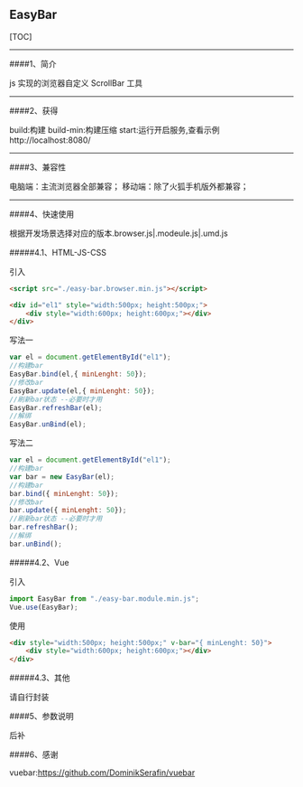 ## EasyBar

[TOC]

***

####1、简介

js 实现的浏览器自定义 ScrollBar 工具

***

####2、获得

build:构建
build-min:构建压缩
start:运行开启服务,查看示例 http://localhost:8080/

***

####3、兼容性

电脑端：主流浏览器全部兼容；
移动端：除了火狐手机版外都兼容；

***

####4、快速使用

根据开发场景选择对应的版本.browser.js|.modeule.js|.umd.js

#####4.1、HTML-JS-CSS

引入
```html
<script src="./easy-bar.browser.min.js"></script>
```
```html
<div id="el1" style="width:500px; height:500px;">
    <div style="width:600px; height:600px;"></div>
</div>
```

写法一
```javascript
var el = document.getElementById("el1");
//构建bar
EasyBar.bind(el,{ minLenght: 50});
//修改bar
EasyBar.update(el,{ minLenght: 50});
//刷新bar状态 --必要时才用
EasyBar.refreshBar(el);
//解绑
EasyBar.unBind(el);
```

写法二
```javascript
var el = document.getElementById("el1");
//构建bar
var bar = new EasyBar(el);
//构建bar
bar.bind({ minLenght: 50});
//修改bar
bar.update({ minLenght: 50});
//刷新bar状态 --必要时才用
bar.refreshBar();
//解绑
bar.unBind();
```

#####4.2、Vue

引入
```javascript
import EasyBar from "./easy-bar.module.min.js";
Vue.use(EasyBar);
```

使用
```html
<div style="width:500px; height:500px;" v-bar="{ minLenght: 50}">
    <div style="width:600px; height:600px;"></div>
</div>
```

#####4.3、其他

请自行封装

####5、参数说明

后补

####6、感谢

vuebar:https://github.com/DominikSerafin/vuebar
